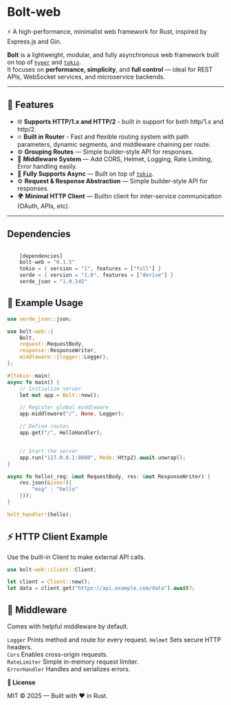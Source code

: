 # Bolt-web

⚡ A high-performance, minimalist web framework for Rust, inspired by Express.js and Gin.

**Bolt** is a lightweight, modular, and fully asynchronous web framework built on top of [`hyper`](https://github.com/hyperium/hyper) and [`tokio`](https://tokio.rs/).  
It focuses on **performance, simplicity**, and **full control** — ideal for REST APIs, WebSocket services, and microservice backends.

---

## 🚀 Features

- 🌐 **Supports HTTP/1.x and HTTP/2** - built in support for both http/1.x and http/2.
- 🔥 **Built in Router** - Fast and flexible routing system with path parameters, dynamic segments, and middleware chaining per route.
- ⚙️ **Grouping Routes** — Simple builder-style API for responses.
- 🧩 **Middleware System** — Add CORS, Helmet, Logging, Rate Limiting, Error handling easily.
- 🔄 **Fully Supports Async** — Built on top of [`tokio`](https://tokio.rs/).
- ⚙️ **Request & Response Abstraction** — Simple builder-style API for responses.
- 🌍 **Minimal HTTP Client** — Builtin client for inter-service communication (OAuth, APIs, etc).

---

## Dependencies

```rust

    [dependencies]
    bolt-web = "0.1.5"
    tokio = { version = "1", features = ["full"] }
    serde = { version = "1.0", features = ["derive"] }
    serde_json = "1.0.145"

```

## 🦀 Example Usage

```rust
use serde_json::json;

use bolt-web::{
    Bolt,
    request::RequestBody,
    response::ResponseWriter,
    middleware::{logger::Logger},
};

#[tokio::main]
async fn main() {
    // Initialize server
    let mut app = Bolt::new();

    // Register global middleware
    app.middleware("/", None, Logger);

    // Define routes
    app.get("/", HelloHandler);


    // Start the server
    app.run("127.0.0.1:8080", Mode::Http2).await.unwrap();
}

async fn hello(_req: &mut RequestBody, res: &mut ResponseWriter) {
    res.json(&json!({
        "msg" : "hello"
    }));
}

bolt_handler!(hello);

```

## ⚡ HTTP Client Example

Use the built-in Client to make external API calls.

```rust
use bolt-web::client::Client;

let client = Client::new();
let data = client.get("https://api.example.com/data").await?;

```

## 🔧 Middleware

Comes with helpful middleware by default.

`Logger` Prints method and route for every request.
`Helmet` Sets secure HTTP headers.  
`Cors` Enables cross-origin requests.  
`RateLimiter` Simple in-memory request limiter.  
`ErrorHandler` Handles and serializes errors.

**🧠 License**

MIT © 2025 — Built with ❤️ in Rust.
